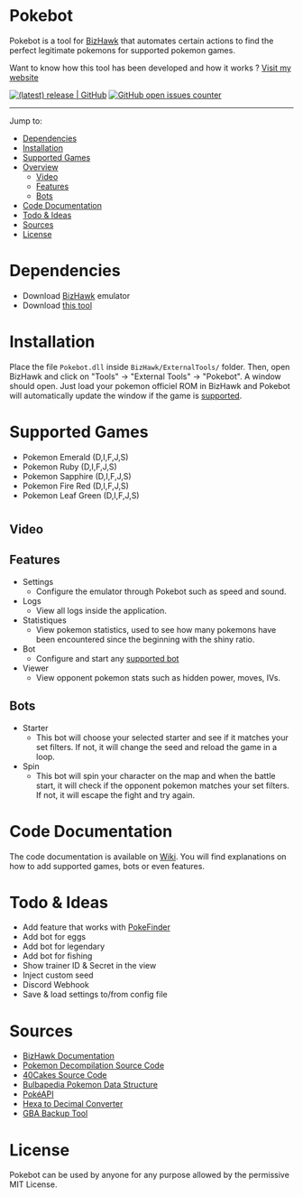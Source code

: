 # Pokebot
Pokebot is a tool for [BizHawk](https://github.com/TASEmulators/BizHawk) that automates certain actions to find the perfect legitimate pokemons for supported pokemon games.

Want to know how this tool has been developed and how it works ? [Visit my website](https://damienbrebion.com/#blogs)

[![(latest) release | GitHub](https://img.shields.io/github/release/Kakumi/Pokebot.svg?logo=github&logoColor=333333&sort=semver&style=popout)](https://github.com/Kakumi/Pokebot/releases/latest)
[![GitHub open issues counter](https://img.shields.io/github/issues-raw/Kakumi/Pokebot.svg?logo=github&logoColor=333333&style=popout)](https://github.com/Kakumi/Pokebot/issues)

---

Jump to:
* [Dependencies](#dependencies)
* [Installation](#install)
* [Supported Games](#supported-games)
* [Overview](#overview)
  * [Video](#overview-video)
  * [Features](#overview-features)
  * [Bots](#overview-bots)
* [Code Documentation](#code-documentation)
* [Todo & Ideas](#todo)
* [Sources](#sources)
* [License](#license)

# <a name="dependencies"></a>Dependencies
* Download [BizHawk](https://github.com/TASEmulators/BizHawk) emulator
* Download [this tool](https://github.com/Kakumi/Pokebot/releases/latest)

# <a name="install"></a>Installation
Place the file `Pokebot.dll` inside `BizHawk/ExternalTools/` folder. Then, open BizHawk and click on "Tools" -> "External Tools" -> "Pokebot". A window should open. Just load your pokemon officiel ROM in BizHawk and Pokebot will automatically update the window if the game is [supported](#supported-games).

# <a name="supported-games"></a>Supported Games
* Pokemon Emerald (D,I,F,J,S)
* Pokemon Ruby (D,I,F,J,S)
* Pokemon Sapphire (D,I,F,J,S)
* Pokemon Fire Red (D,I,F,J,S)
* Pokemon Leaf Green (D,I,F,J,S)

# <a name="overview"></a>
## <a name="overview-video"></a>Video

## <a name="overview-features"></a>Features
* Settings
  * Configure the emulator through Pokebot such as speed and sound.
* Logs
  * View all logs inside the application.
* Statistiques
  * View pokemon statistics, used to see how many pokemons have been encountered since the beginning with the shiny ratio.
* Bot
  * Configure and start any [supported bot](#overview-bots)
* Viewer
  * View opponent pokemon stats such as hidden power, moves, IVs.

## <a name="overview-bots"></a>Bots
* Starter
  * This bot will choose your selected starter and see if it matches your set filters. If not, it will change the seed and reload the game in a loop.
* Spin
  * This bot will spin your character on the map and when the battle start, it will check if the opponent pokemon matches your set filters. If not, it will escape the fight and try again.

# <a name="code-documentation"></a>Code Documentation
The code documentation is available on [Wiki](https://github.com/Kakumi/Pokebot/wiki). You will find explanations on how to add supported games, bots or even features.

# <a name="todo"></a>Todo & Ideas
* Add feature that works with [PokeFinder](https://github.com/Admiral-Fish/PokeFinder)
* Add bot for eggs
* Add bot for legendary
* Add bot for fishing
* Show trainer ID & Secret in the view
* Inject custom seed
* Discord Webhook
* Save & load settings to/from config file

# <a name="sources"></a>Sources
* [BizHawk Documentation](https://github.com/TASEmulators/BizHawk)
* [Pokemon Decompilation Source Code](https://github.com/pret/pokeemerald)
* [40Cakes Source Code](https://github.com/40Cakes/pokebot-gen3)
* [Bulbapedia Pokemon Data Structure](https://bulbapedia.bulbagarden.net/wiki/Pok%C3%A9mon_data_structure_(Generation_III))
* [PokéAPI](https://pokeapi.co/)
* [Hexa to Decimal Converter](https://www.rapidtables.com/convert/number/hex-to-decimal.html)
* [GBA Backup Tool](https://www.gamebrew.org/wiki/GBA_Backup_Tool)

# <a name="license"></a>License
Pokebot can be used by anyone for any purpose allowed by the permissive MIT License.
